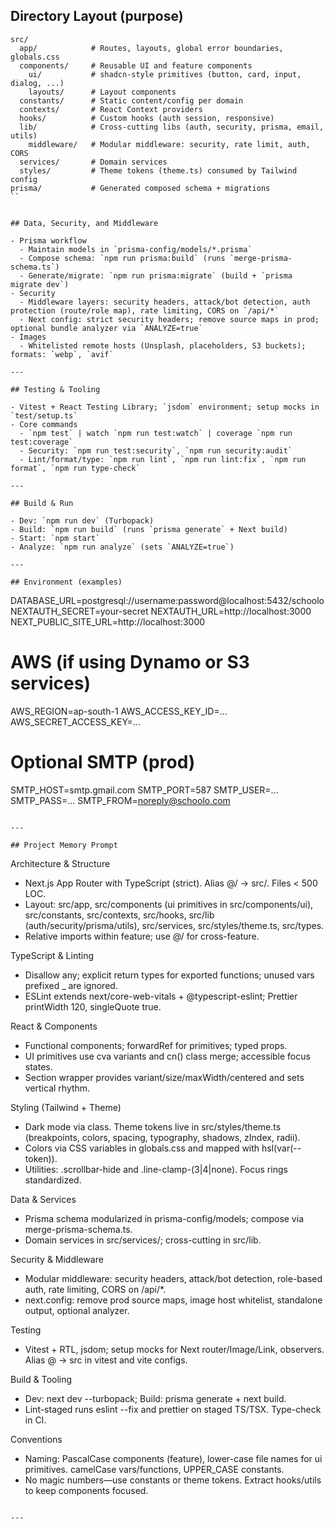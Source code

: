 ## Directory Layout (purpose)

```
src/
  app/            # Routes, layouts, global error boundaries, globals.css
  components/     # Reusable UI and feature components
    ui/           # shadcn-style primitives (button, card, input, dialog, ...)
    layouts/      # Layout components
  constants/      # Static content/config per domain
  contexts/       # React Context providers
  hooks/          # Custom hooks (auth session, responsive)
  lib/            # Cross-cutting libs (auth, security, prisma, email, utils)
    middleware/   # Modular middleware: security, rate limit, auth, CORS
  services/       # Domain services
  styles/         # Theme tokens (theme.ts) consumed by Tailwind config
prisma/           # Generated composed schema + migrations
``


## Data, Security, and Middleware

- Prisma workflow
  - Maintain models in `prisma-config/models/*.prisma`
  - Compose schema: `npm run prisma:build` (runs `merge-prisma-schema.ts`)
  - Generate/migrate: `npm run prisma:migrate` (build + `prisma migrate dev`)
- Security
  - Middleware layers: security headers, attack/bot detection, auth protection (route/role map), rate limiting, CORS on `/api/*`
  - Next config: strict security headers; remove source maps in prod; optional bundle analyzer via `ANALYZE=true`
- Images
  - Whitelisted remote hosts (Unsplash, placeholders, S3 buckets); formats: `webp`, `avif`

---

## Testing & Tooling

- Vitest + React Testing Library; `jsdom` environment; setup mocks in `test/setup.ts`
- Core commands
  - `npm test` | watch `npm run test:watch` | coverage `npm run test:coverage`
  - Security: `npm run test:security`, `npm run security:audit`
  - Lint/format/type: `npm run lint`, `npm run lint:fix`, `npm run format`, `npm run type-check`

---

## Build & Run

- Dev: `npm run dev` (Turbopack)
- Build: `npm run build` (runs `prisma generate` + Next build)
- Start: `npm start`
- Analyze: `npm run analyze` (sets `ANALYZE=true`)

---

## Environment (examples)

```
DATABASE_URL=postgresql://username:password@localhost:5432/schoolo
NEXTAUTH_SECRET=your-secret
NEXTAUTH_URL=http://localhost:3000
NEXT_PUBLIC_SITE_URL=http://localhost:3000

# AWS (if using Dynamo or S3 services)
AWS_REGION=ap-south-1
AWS_ACCESS_KEY_ID=...
AWS_SECRET_ACCESS_KEY=...

# Optional SMTP (prod)
SMTP_HOST=smtp.gmail.com
SMTP_PORT=587
SMTP_USER=...
SMTP_PASS=...
SMTP_FROM=noreply@schoolo.com
```

---

## Project Memory Prompt 

```
Architecture & Structure
- Next.js App Router with TypeScript (strict). Alias @/ → src/. Files < 500 LOC.
- Layout: src/app, src/components (ui primitives in src/components/ui), src/constants, src/contexts, src/hooks, src/lib (auth/security/prisma/utils), src/services, src/styles/theme.ts, src/types.
- Relative imports within feature; use @/ for cross-feature.

TypeScript & Linting
- Disallow any; explicit return types for exported functions; unused vars prefixed _ are ignored.
- ESLint extends next/core-web-vitals + @typescript-eslint; Prettier printWidth 120, singleQuote true.

React & Components
- Functional components; forwardRef for primitives; typed props.
- UI primitives use cva variants and cn() class merge; accessible focus states.
- Section wrapper provides variant/size/maxWidth/centered and sets vertical rhythm.

Styling (Tailwind + Theme)
- Dark mode via class. Theme tokens live in src/styles/theme.ts (breakpoints, colors, spacing, typography, shadows, zIndex, radii).
- Colors via CSS variables in globals.css and mapped with hsl(var(--token)).
- Utilities: .scrollbar-hide and .line-clamp-(3|4|none). Focus rings standardized.

Data & Services
- Prisma schema modularized in prisma-config/models; compose via merge-prisma-schema.ts.
- Domain services in src/services/<domain>; cross-cutting in src/lib.

Security & Middleware
- Modular middleware: security headers, attack/bot detection, role-based auth, rate limiting, CORS on /api/*.
- next.config: remove prod source maps, image host whitelist, standalone output, optional analyzer.

Testing
- Vitest + RTL, jsdom; setup mocks for Next router/Image/Link, observers. Alias @ → src in vitest and vite configs.

Build & Tooling
- Dev: next dev --turbopack; Build: prisma generate + next build.
- Lint-staged runs eslint --fix and prettier on staged TS/TSX. Type-check in CI.

Conventions
- Naming: PascalCase components (feature), lower-case file names for ui primitives. camelCase vars/functions, UPPER_CASE constants.
- No magic numbers—use constants or theme tokens. Extract hooks/utils to keep components focused.
```

---